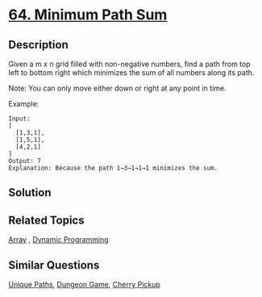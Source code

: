# [64. Minimum Path Sum](https://leetcode.com/problems/minimum-path-sum)

## Description

Given a m x n grid filled with non-negative numbers, find a path from top left to bottom right which minimizes the sum of all numbers along its path.

Note: You can only move either down or right at any point in time.

Example:

```
Input:
[
  [1,3,1],
  [1,5,1],
  [4,2,1]
]
Output: 7
Explanation: Because the path 1→3→1→1→1 minimizes the sum.
```

## Solution



## Related Topics

[Array](https://leetcode.com/tag/array/) , [Dynamic Programming](https://leetcode.com/tag/dynamic-programming/) 

## Similar Questions

[Unique Paths](https://leetcode.com/problems/unique-paths/), [Dungeon Game](https://leetcode.com/problems/dungeon-game/), [Cherry Pickup](https://leetcode.com/problems/cherry-pickup/)
